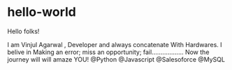 # hello-world

Hello folks!

I am Vinjul Agarwal , Developer and always concatenate With Hardwares.
I belive in Making an error; miss an opportunity; fail..................
Now the journey will will amaze YOU!
@Python
@Javascript
@Salesoforce
@MySQL
